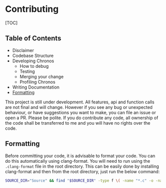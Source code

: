 # Contributing

[TOC]

## Table of Contents
+ Disclaimer
+ Codebase Structure
+ Developing Chronos
    + How to debug
    + Testing
    + Merging your change
    + Profiling Chronos
+ Writing Documentation
+ [Formatting](#formatting)

This project is still under development. All features, api and function calls are not final and will change. However if you see any bug or unexpected behaviour, or have suggestions you want to make, you can file an issue or open a PR. 
Please be polite. If you do contribute any code, all ownership of the code shall be transferred to me and you will have no rights over the code. 

## Formatting

Before committing your code, it is advisable to format your code. You can do this automatically using clang-format. You will need to run using the ```.clang-format``` file in the root directory.
This can be easily done by installing clang-format and then from the root directory, just run the below command:

~~~ bash
SOURCE_DIR="Source" && find "$SOURCE_DIR" -type f \( -name "*.c" -o -name "*.cpp" -o -name "*.h" -o -name "*.hpp" -o -name "*.tpp" \) | while read -r FILENAME; do clang-format -i "$FILENAME"; done
~~~